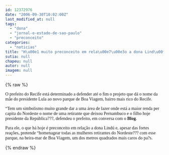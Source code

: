 ```yaml
---
id: 12372976
date: "2006-09-30T10:02:00Z"
last_modified_at: null
tags:
  - "dona"
  - "jornal-o-estado-de-sao-paulo"
  - "preconceito"
categories:
  - "noticias"
title: "H\u00e1 muito preconceito em rela\u00e7\u00e3o a dona Lind\u00fa, diz Jo\u00e3o Paulo"
sutia: null
chapeu: null
autor: null
imagem: null
---
```

{% raw %}
<p><P><FONT face=Verdana>O prefeito do Recife está determinado a defender até o fim o projeto que dá o nome da mãe do presidente Lula ao novo parque de Boa Viagem, bairro mais rico do Recife.</FONT></P></p>
<p><P><FONT face=Verdana>“Tem um simbolismo muito grande dar a uma área de lazer onde está a maior renda per capita do Nordeste o nome de uma retirante que deixou Pernambuco e o filho hoje presidente da República???, defendeu o prefeito, em conversa com o <STRONG>Blog</STRONG>.</FONT></P></p>
<p><P><FONT face=Verdana>Para ele, o que há hoje é preconceito em relação a dona Lindú e, apesar das fortes reações, pretende “homenagear todas as mulheres retirantes do Nordeste??? com esse parque, na beira-mar de Boa Viagem, um dos metros quadrados mais caros do pa?s.</FONT></P> </p>
{% endraw %}